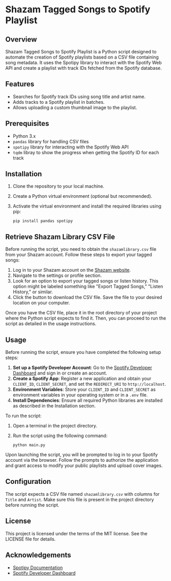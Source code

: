 # Shazam Tagged Songs to Spotify Playlist

## Overview

Shazam Tagged Songs to Spotify Playlist is a Python script designed to automate the creation of Spotify playlists based on a CSV file containing song metadata. It uses the Spotipy library to interact with the Spotify Web API and create a playlist with track IDs fetched from the Spotify database.

## Features

- Searches for Spotify track IDs using song title and artist name.
- Adds tracks to a Spotify playlist in batches.
- Allows uploading a custom thumbnail image to the playlist.

## Prerequisites

- Python  3.x
- `pandas` library for handling CSV files
- `spotipy` library for interacting with the Spotify Web API
- `tqdm` libray to show the progress when getting the Spotify ID for each track

## Installation

1. Clone the repository to your local machine.
2. Create a Python virtual environment (optional but recommended).
3. Activate the virtual environment and install the required libraries using pip:

   ```
   pip install pandas spotipy
   ```

## Retrieve Shazam Library CSV File

Before running the script, you need to obtain the `shazamlibrary.csv` file from your Shazam account. Follow these steps to export your tagged songs:

1. Log in to your Shazam account on the [Shazam website](https://www.shazam.com/).
2. Navigate to the settings or profile section.
3. Look for an option to export your tagged songs or listen history. This option might be labeled something like "Export Tagged Songs," "Listen History," or similar.
4. Click the button to download the CSV file. Save the file to your desired location on your computer.

Once you have the CSV file, place it in the root directory of your project where the Python script expects to find it. Then, you can proceed to run the script as detailed in the usage instructions.

## Usage

Before running the script, ensure you have completed the following setup steps:

1. **Set up a Spotify Developer Account**: Go to the [Spotify Developer Dashboard](https://developer.spotify.com/dashboard/) and sign in or create an account.
2. **Create a Spotify App**: Register a new application and obtain your `CLIENT_ID`, `CLIENT_SECRET`, and set the `REDIRECT_URI` to `http://localhost`.
3. **Environment Variables**: Store your `CLIENT_ID` and `CLIENT_SECRET` as environment variables in your operating system or in a `.env` file.
4. **Install Dependencies**: Ensure all required Python libraries are installed as described in the Installation section.

To run the script:

1. Open a terminal in the project directory.
2. Run the script using the following command:

   ```
   python main.py
   ```

Upon launching the script, you will be prompted to log in to your Spotify account via the browser. Follow the prompts to authorize the application and grant access to modify your public playlists and upload cover images.

## Configuration

The script expects a CSV file named `shazamlibrary.csv` with columns for `Title` and `Artist`. Make sure this file is present in the project directory before running the script.


## License

This project is licensed under the terms of the MIT license. See the LICENSE file for details.

## Acknowledgements

- [Spotipy Documentation](https://spotipy.readthedocs.io/)
- [Spotify Developer Dashboard](https://developer.spotify.com/dashboard/)